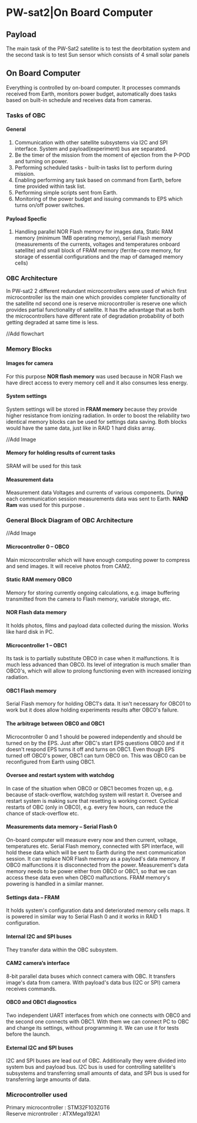 # PW-sat2|On Board Computer

## Payload

The  main  task  of  the  PW-Sat2  satellite  is  to  test  the  deorbitation  system and the second  task  is  to  test  Sun  sensor  which  consists  of  4  small  solar  panels

## On Board Computer
Everything  is  controlled  by  on-board  computer.  It  processes  commands  received  from  Earth, monitors  power  budget,  automatically  does  tasks  based  on  built-in  schedule  and  receives  data from  cameras. 

### Tasks of OBC
#### General
1. Communication  with  other  satellite subsystems  via I2C  and  SPI interface. System  and payload(experiment)  bus  are separated. 
2. Be   the  timer of the  mission  from  the moment  of ejection  from  the  P-POD and  turning  on power. 
3. Performing scheduled  tasks  -  built-in  tasks  list  to perform  during  mission. 
4. Enabling performing  any  task  based on  command  from  Earth, before time provided within  task  list. 
5. Performing simple scripts  sent  from  Earth. 
6. Monitoring  of the  power  budget and  issuing  commands  to EPS  which turns  on/off  power switches.
#### Payload Specfic
1. Handling parallel  NOR  Flash  memory  for  images  data, Static  RAM  memory  (minimum 1MB  operating  memory),  serial Flash memory  (measurements  of the currents, voltages and  temperatures  onboard  satellite)  and  small block  of FRAM memory  (ferrite-core memory, for storage of essential configurations  and  the  map  of damaged  memory  cells)

### OBC Architecture
In PW-sat2 2 different redundant microcontrollers were used of which first microcontroller iss the main one which provides completer functionality of the satellite nd second one is reserve microcontroller is reserve one which provides partial functionality of satellite. It has the advantage that as both the microcontrollers have different rate of degradation probability of both getting degraded at same time is less.

//Add flowchart

### Memory Blocks
#### Images for camera
For this purpose **NOR flash memory** was used because in NOR Flash we have direct access to every memory cell and it also consumes less energy.

#### System settings
System settings will be stored in **FRAM memory** because they provide higher resistance from ionizing radiation. In order to boost the reliability two identical memory blocks can be used for settings data
saving. Both blocks would have the same data, just like in RAID 1 hard disks array.

//Add Image

#### Memory for holding results of current tasks
SRAM will be used for this task

#### Measurement data
Measurement data Voltages and currents of various components. During each communication session measurements data was sent to Earth. **NAND Ram** was used for this purpose
.
### General Block Diagram of OBC Architecture

//Add Image

#### Microcontroller 0 – OBC0

Main microcontroller which will have enough computing power to compress and send images. It
will receive photos from CAM2.

#### Static RAM memory OBC0

Memory for storing currently ongoing calculations, e.g. image buffering
transmitted from the camera to Flash memory, variable storage, etc.
#### NOR Flash data memory

It holds photos, films and payload data collected during the mission. Works like hard disk in PC.

#### Microcontroller 1 – OBC1
Its task is to partially substitute OBC0 in case when it malfunctions. It is much less advanced
than OBC0. Its level of integration is much smaller than OBC0's, which will allow to prolong
functioning even with increased ionizing radiation.

#### OBC1 Flash memory

Serial Flash memory for holding OBC1's data. It isn't necessary for OBC01 to work but it does
allow holding experiments results after OBC0's failure.

#### The arbitrage between OBC0 and OBC1

Microcontroller 0 and 1 should be powered independently and should be turned on by the EPS.
Just after OBC's start EPS questions OBC0 and if it doesn't respond EPS turns it off and turns on
OBC1. Even though EPS turned off OBC0's power, OBC1 can turn OBC0 on. This was OBC0 can be
reconfigured from Earth using OBC1.

#### Oversee and restart system with watchdog

In case of the situation when OBC0 or OBC1 becomes frozen up, e.g. because of stack-overflow,
watchdog system will restart it. Oversee and restart system is making sure that resetting is
working correct. Cyclical restarts of OBC (only in OBC0), e.g. every few hours, can reduce the
chance of stack-overflow etc.

#### Measurements data memory – Serial Flash 0

On-board computer will measure every now and then current, voltage, temperatures etc. Serial
Flash memory, connected with SPI interface, will hold these data which will be sent to Earth
during the next communication session. It can replace NOR Flash memory as a payload's data
memory. If OBC0 malfunctions it is disconnected from the power. Measurement's data memory
needs to be power either from OBC0 or OBC1, so that we can access these data even when OBC0
malfunctions. FRAM memory's powering is handled in a similar manner.

#### Settings data – FRAM

It holds system's configuration data and deteriorated memory cells maps. It is powered in
similar way to Serial Flash 0 and it works in RAID 1 configuration.

#### Internal I2C and SPI buses
They transfer data within the OBC subsystem.

#### CAM2 camera’s interface

8-bit parallel data buses which connect camera with OBC. It transfers image's data from camera.
With payload's data bus (I2C or SPI) camera receives commands.

#### OBC0 and OBC1 diagnostics

Two independent UART interfaces from which one connects with OBC0 and the second one
connects with OBC1. With them we can connect PC to OBC and change its settings, without
programming it. We can use it for tests before the launch.

#### External I2C and SPI buses

I2C and SPI buses are lead out of OBC. Additionally they were divided into system bus and
payload bus. I2C bus is used for controlling satellite's subsystems and transferring small
amounts of data, and SPI bus is used for transferring large amounts of data.

### Microcontroller used
Primary microcontroller : STM32F103ZGT6  
Reserve microntroller : ATXMega192A1 

